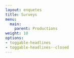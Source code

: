 ```yaml
---
layout: enquetes
title: Surveys
menu:
  main:
    parent: Productions
weight: 10
options:
- toggable-headlines
- toggable-headlines--closed
---
```

